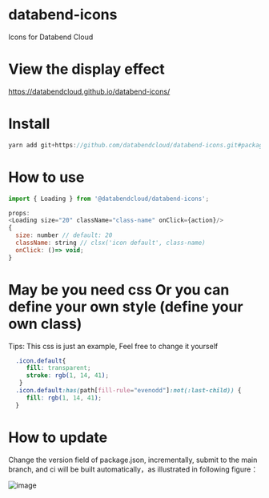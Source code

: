 # databend-icons
Icons for Databend Cloud

# View the display effect
https://databendcloud.github.io/databend-icons/

# Install
```js
yarn add git+https://github.com/databendcloud/databend-icons.git#package
```

# How to use
```js
import { Loading } from '@databendcloud/databend-icons';

props:
<Loading size="20" className="class-name" onClick={action}/>
{
  size: number // default: 20
  className: string // clsx('icon default', class-name)
  onClick: ()=> void;
}
```

# May be you need css Or you can define your own style (define your own class)
Tips: This css is just an example, Feel free to change it yourself
```css
  .icon.default{
     fill: transparent;
     stroke: rgb(1, 14, 41);
   }
  .icon.default:has(path[fill-rule="evenodd"]:not(:last-child)) {
     fill: rgb(1, 14, 41);
  }
```

# How to update
Change the version field of package.json, incrementally, submit to the main branch, and ci will be built automatically，as illustrated in following figure：

![image](https://user-images.githubusercontent.com/15354455/206726455-89b8f7f7-f2db-4363-8a1d-a2e071e4164c.png)


